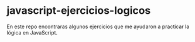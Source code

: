 # javascript-ejercicios-logicos
En este repo encontraras algunos ejercicios que me ayudaron a practicar la lógica en JavaScript.
